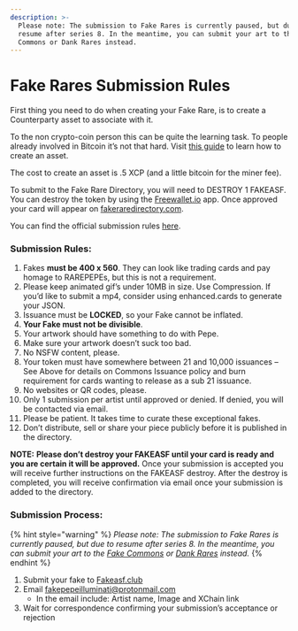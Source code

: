 ```yaml
---
description: >-
  Please note: The submission to Fake Rares is currently paused, but due to
  resume after series 8. In the meantime, you can submit your art to the Fake
  Commons or Dank Rares instead.
---
```


# Fake Rares Submission Rules

First thing you need to do when creating your Fake Rare, is to create a Counterparty asset to associate with it.

To the non crypto-coin person this can be quite the learning task. To people already involved in Bitcoin it’s not that hard. Visit [this guide](https://github.com/robotlovecoffee/xcponboarding/wiki/Creator:-Onboarding-to-XCP-Freewallet-Desktop) to learn how to create an asset.

The cost to create an asset is .5 XCP (and a little bitcoin for the miner fee).

To submit to the Fake Rare Directory, you will need to DESTROY 1 FAKEASF. You can destroy the token by using the [Freewallet.io](http://freewallet.io/) app. Once approved your card will appear on [fakeraredirectory.com](http://fakeraredirectory.com/).

You can find the official submission rules [here](https://fakeraredirectory.com/fake-submission-rules/).

### Submission Rules:

1. Fakes **must be 400 x 560**. They can look like trading cards and pay homage to RAREPEPEs, but this is not a requirement.
2. Please keep animated gif’s under 10MB in size. Use Compression. If you’d like to submit a mp4, consider using enhanced.cards to generate your JSON.&#x20;
3. Issuance must be **LOCKED**, so your Fake cannot be inflated.
4. **Your Fake must not be divisible**.
5. Your artwork should have something to do with Pepe.
6. Make sure your artwork doesn’t suck too bad.&#x20;
7. No NSFW content, please.
8. Your token must have somewhere between 21 and 10,000 issuances – See Above for details on Commons Issuance policy and burn requirement for cards wanting to release as a sub 21 issuance.
9. No websites or QR codes, please.
10. Only 1 submission per artist until approved or denied. If denied, you will be contacted via email.
11. Please be patient. It takes time to curate these exceptional fakes.&#x20;
12. Don’t distribute, sell or share your piece publicly before it is published in the directory.&#x20;

**NOTE:** **Please don’t destroy your FAKEASF until your card is ready and you are certain it will be approved.** Once your submission is accepted you will receive further instructions on the FAKEASF destroy. After the destroy is completed, you will receive confirmation via email once your submission is added to the directory.

### Submission Process:

{% hint style="warning" %}
_Please note: The submission to Fake Rares is currently paused, but due to resume after series 8. In the meantime, you can submit your art to the_ [_Fake Commons_](fake-commons.md) _or_ [_Dank Rares_](dank-rares-submission-rules.md) _instead._
{% endhint %}

1. Submit your fake to [Fakeasf.club](https://fakeasf.club/)
2. Email [fakepepeilluminati@protonmail.com](mailto:fakepepeilluminati@protonmail.com)
   * In the email include: Artist name, Image and XChain link
3. Wait for correspondence confirming your submission’s acceptance or rejection
